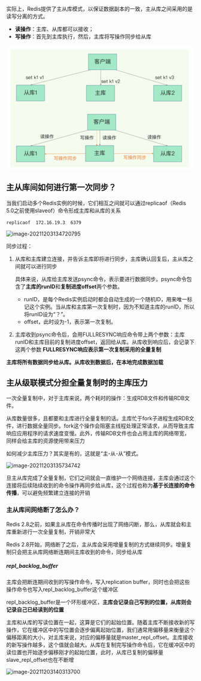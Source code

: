 实际上，Redis提供了主从库模式，以保证数据副本的一致，主从库之间采用的是读写分离的方式。

- **读操作**：主库、从库都可以接收；
- **写操作**：首先到主库执行，然后，主库将写操作同步给从库

<img src=".assets/image-20211203134624172.png" alt="image-20211203134624172" style="zoom:50%;" />

## 主从库间如何进行第一次同步？

当我们启动多个Redis实例的时候，它们相互之间就可以通过replicaof（Redis 5.0之前使用slaveof）命令形成主库和从库的关系

```
replicaof  172.16.19.3  6379
```

![image-20211203134720795](image-20211203134720795-8510443.png)

同步过程：

1. 从库和主库建立连接，并告诉主库即将进行同步，主库确认回复后，主从库之间就可以进行同步

   具体来说，从库给主库发送psync命令，表示要进行数据同步。psync命令包含了**主库的runID**和**复制进度offset**两个参数。

   - runID，是每个Redis实例启动时都会自动生成的一个随机ID，用来唯一标记这个实例。当从库和主库第一次复制时，因为不知道主库的runID，所以将runID设为“？”。
   - offset，此时设为-1，表示第一次复制。

2. 主库收到psync命令后，会用FULLRESYNC响应命令带上两个参数：主库runID和主库目前的复制进度offset，返回给从库。从库收到响应后，会记录下这两个参数
   **FULLRESYNC响应表示第一次复制采用的全量复制**

**主库将所有数据同步给从库。从库收到数据后，在本地完成数据加载**



## 主从级联模式分担全量复制时的主库压力

一次全量复制中，对于主库来说，两个耗时的操作：生成RDB文件和传输RDB文件。

从库数量很多，且都要和主库进行全量复制的话。主库忙于fork子进程生成RDB文件，进行数据全量同步。fork这个操作会阻塞主线程处理正常请求，从而导致主库响应应用程序的请求速度变慢。此外，传输RDB文件也会占用主库的网络带宽，同样会给主库的资源使用带来压力

如何减少主库压力？其实是有的，这就是“主-从-从”模式。

![image-20211203135734742](image-20211203135734742-8511056.png)

旦主从库完成了全量复制，它们之间就会一直维护一个网络连接，主库会通过这个连接将后续陆续收到的命令操作再同步给从库，这个过程也称为**基于长连接的命令传播**，可以避免频繁建立连接的开销



### **主从库间网络断了怎么办？**

Redis 2.8之前，如果主从库在命令传播时出现了网络闪断，那么，从库就会和主库重新进行一次全量复制，开销非常大

Redis 2.8开始，网络断了之后，主从库会采用增量复制的方式继续同步。增量复制只会把主从库网络断连期间主库收到的命令，同步给从库

##### repl_backlog_buffer

主库会把断连期间收到的写操作命令，写入replication buffer，同时也会把这些操作命令也写入repl_backlog_buffer这个缓冲区

repl_backlog_buffer是一个环形缓冲区，**主库会记录自己写到的位置，从库则会记录自己已经读到的位置**

主库和从库的写读位置在一起，这算是它们的起始位置。随着主库不断接收新的写操作，它在缓冲区中的写位置会逐步偏离起始位置，我们通常用偏移量来衡量这个偏移距离的大小，对主库来说，对应的偏移量就是master_repl_offset。主库接收的新写操作越多，这个值就会越大。从库在复制完写操作命令后，它在缓冲区中的读位置也开始逐步偏移刚才的起始位置，此时，从库已复制的偏移量slave_repl_offset也在不断增

![image-20211203140313700](image-20211203140313700-8511395.png)
